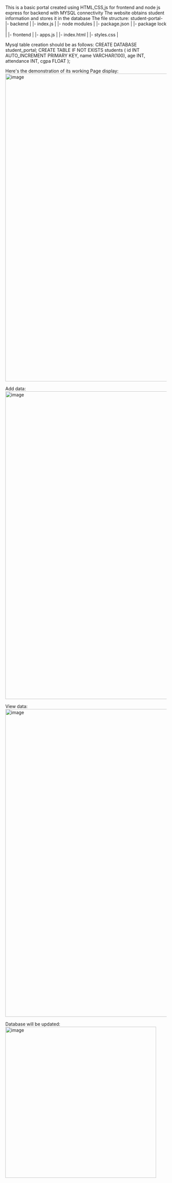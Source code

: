 This is a basic portal created using HTML,CSS,js for frontend and node js express for backend with MYSQL connectivity
The website obtains student information and stores it in the database
The file structure:
student-portal-
               |- backend
               |         |- index.js
               |         |- node modules
               |         |- package.json
               |         |- package lock
               |        
               |
               |- frontend
               |          |- apps.js
               |          |- index.html
               |          |- styles.css
               |

Mysql table creation should be as follows:
CREATE DATABASE student_portal;
CREATE TABLE IF NOT EXISTS students (
         id INT AUTO_INCREMENT PRIMARY KEY,
         name VARCHAR(100),
         age INT,
         attendance INT,
         cgpa FLOAT
     );

Here's the demonstration of its working
Page display:
<img width="959" alt="image" src="https://github.com/jyotsna2003/student-portal/assets/94167110/c0de3157-25a5-4a0f-8dfb-eb9c2834cc8d">


Add data:
<img width="959" alt="image" src="https://github.com/jyotsna2003/student-portal/assets/94167110/d366f78b-f151-4e28-8333-8a56b2a0f925">



View data:
<img width="959" alt="image" src="https://github.com/jyotsna2003/student-portal/assets/94167110/3cf38e81-0882-48b2-b0f6-6015eef9d9fd">



Database will be updated:
<img width="471" alt="image" src="https://github.com/jyotsna2003/student-portal/assets/94167110/d5380928-7724-485e-a093-2b372f1f3928">



